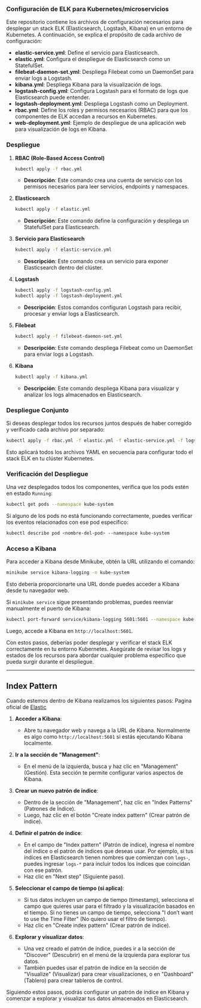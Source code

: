### Configuración de ELK para Kubernetes/microservicios

Este repositorio contiene los archivos de configuración necesarios para desplegar un stack ELK (Elasticsearch, Logstash, Kibana) en un entorno de Kubernetes. A continuación, se explica el propósito de cada archivo de configuración:

- **elastic-service.yml**: Define el servicio para Elasticsearch.
- **elastic.yml**: Configura el despliegue de Elasticsearch como un StatefulSet.
- **filebeat-daemon-set.yml**: Despliega Filebeat como un DaemonSet para enviar logs a Logstash.
- **kibana.yml**: Despliega Kibana para la visualización de logs.
- **logstash-config.yml**: Configura Logstash para el formato de logs que Elasticsearch puede entender.
- **logstash-deployment.yml**: Despliega Logstash como un Deployment.
- **rbac.yml**: Define los roles y permisos necesarios (RBAC) para que los componentes de ELK accedan a recursos en Kubernetes.
- **web-deployment.yml**: Ejemplo de despliegue de una aplicación web para visualización de logs en Kibana.

### Despliegue

1. **RBAC (Role-Based Access Control)**

   ```bash
   kubectl apply -f rbac.yml
   ```

   - **Descripción**: Este comando crea una cuenta de servicio con los permisos necesarios para leer servicios, endpoints y namespaces.

2. **Elasticsearch**

   ```bash
   kubectl apply -f elastic.yml
   ```

   - **Descripción**: Este comando define la configuración y despliega un StatefulSet para Elasticsearch.

3. **Servicio para Elasticsearch**

   ```bash
   kubectl apply -f elastic-service.yml
   ```

   - **Descripción**: Este comando crea un servicio para exponer Elasticsearch dentro del clúster.

4. **Logstash**

   ```bash
   kubectl apply -f logstash-config.yml
   kubectl apply -f logstash-deployment.yml
   ```

   - **Descripción**: Estos comandos configuran Logstash para recibir, procesar y enviar logs a Elasticsearch.

5. **Filebeat**

   ```bash
   kubectl apply -f filebeat-daemon-set.yml
   ```

   - **Descripción**: Este comando despliega Filebeat como un DaemonSet para enviar logs a Logstash.

6. **Kibana**

   ```bash
   kubectl apply -f kibana.yml
   ```

   - **Descripción**: Este comando despliega Kibana para visualizar y analizar los logs almacenados en Elasticsearch.

### Despliegue Conjunto

Si deseas desplegar todos los recursos juntos después de haber corregido y verificado cada archivo por separado:

```bash
kubectl apply -f rbac.yml -f elastic.yml -f elastic-service.yml -f logstash-config.yml -f logstash-deployment.yml -f filebeat-daemon-set.yml -f kibana.yml
```

Esto aplicará todos los archivos YAML en secuencia para configurar todo el stack ELK en tu clúster Kubernetes.

### Verificación del Despliegue

Una vez desplegados todos los componentes, verifica que los pods estén en estado `Running`:

```bash
kubectl get pods --namespace kube-system
```

Si alguno de los pods no está funcionando correctamente, puedes verificar los eventos relacionados con ese pod específico:

```bash
kubectl describe pod <nombre-del-pod> --namespace kube-system
```

### Acceso a Kibana

Para acceder a Kibana desde Minikube, obtén la URL utilizando el comando:

```bash
minikube service kibana-logging -n kube-system
```

Esto debería proporcionarte una URL donde puedes acceder a Kibana desde tu navegador web.

Si `minikube service` sigue presentando problemas, puedes reenviar manualmente el puerto de Kibana:

```bash
kubectl port-forward service/kibana-logging 5601:5601 --namespace kube-system
```

Luego, accede a Kibana en `http://localhost:5601`.


Con estos pasos, deberías poder desplegar y verificar el stack ELK correctamente en tu entorno Kubernetes. Asegúrate de revisar los logs y estados de los recursos para abordar cualquier problema específico que pueda surgir durante el despliegue.

---

## Index Pattern
Cuando estemos dentro de Kibana realizamos los siguientes pasos:
Pagina oficial de [Elastic](https://www.elastic.co/guide/en/kibana/7.17/index-patterns.html)

1. **Acceder a Kibana**:
   - Abre tu navegador web y navega a la URL de Kibana. Normalmente es algo como `http://localhost:5601` si estás ejecutando Kibana localmente.

2. **Ir a la sección de "Management"**:
   - En el menú de la izquierda, busca y haz clic en "Management" (Gestión). Esta sección te permite configurar varios aspectos de Kibana.

3. **Crear un nuevo patrón de índice**:
   - Dentro de la sección de "Management", haz clic en "Index Patterns" (Patrones de Índice).
   - Luego, haz clic en el botón "Create index pattern" (Crear patrón de índice).

4. **Definir el patrón de índice**:
   - En el campo de "Index pattern" (Patrón de índice), ingresa el nombre del índice o el patrón de índices que deseas usar. Por ejemplo, si tus índices en Elasticsearch tienen nombres que comienzan con `logs-`, puedes ingresar `logs-*` para incluir todos los índices que coincidan con ese patrón.
   - Haz clic en "Next step" (Siguiente paso).

5. **Seleccionar el campo de tiempo (si aplica)**:
   - Si tus datos incluyen un campo de tiempo (timestamp), selecciona el campo que quieres usar para el filtrado y la visualización basados en el tiempo. Si no tienes un campo de tiempo, selecciona "I don’t want to use the Time Filter" (No quiero usar el filtro de tiempo).
   - Haz clic en "Create index pattern" (Crear patrón de índice).

6. **Explorar y visualizar datos**:
   - Una vez creado el patrón de índice, puedes ir a la sección de "Discover" (Descubrir) en el menú de la izquierda para explorar tus datos.
   - También puedes usar el patrón de índice en la sección de "Visualize" (Visualizar) para crear visualizaciones, o en "Dashboard" (Tablero) para crear tableros de control.

Siguiendo estos pasos, podrás configurar un patrón de índice en Kibana y comenzar a explorar y visualizar tus datos almacenados en Elasticsearch.
